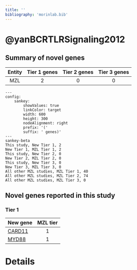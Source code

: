 ```yaml
---
title: ''
bibliography: 'morinlab.bib'
---
```


# @yanBCRTLRSignaling2012
## Summary of novel genes

|Entity| Tier 1 genes| Tier 2 genes|Tier 3 genes|
|:-:|:-:|:-:|:-:|
|MZL|2|0|0|
```mermaid
---
config:
    sankey:
        showValues: true
        linkColor: target
        width: 600
        height: 300
        nodeAlignment: right
        prefix: '('
        suffix: ' genes)'
---
sankey-beta
This study, New Tier 1, 2
New Tier 1, MZL Tier 1, 2
This study, New Tier 2, 0
New Tier 2, MZL Tier 2, 0
This study, New Tier 3, 0
New Tier 3, MZL Tier 3, 0
All other MZL studies, MZL Tier 1, 40
All other MZL studies, MZL Tier 2, 74
All other MZL studies, MZL Tier 3, 0
```

## Novel genes reported in this study

### Tier 1
|New gene|MZL tier|
|:-|:-:|
|[CARD11](../CARD11)|1 |
|[MYD88](../MYD88)|1 |


# Details

